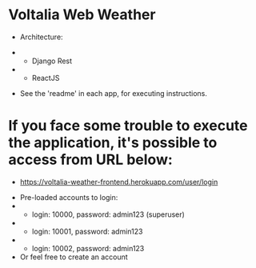 # Voltalia Web Weather

- Architecture: 
- - Django Rest 
- - ReactJS  

- See the 'readme' in each app, for executing instructions.

# If you face some trouble to execute the application, it's possible to access from URL below:
- https://voltalia-weather-frontend.herokuapp.com/user/login

* Pre-loaded accounts to login:
* * login: 10000, password: admin123 (superuser)
* * login: 10001, password: admin123
* * login: 10002, password: admin123
* Or feel free to create an account
